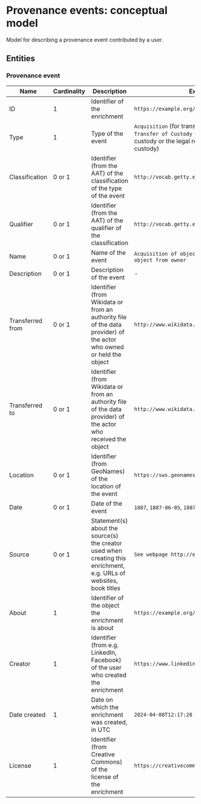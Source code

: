 # Provenance events: conceptual model

Model for describing a provenance event contributed by a user.

## Entities

### Provenance event

|Name|Cardinality|Description|Example|
|-|-|-|-|
|ID|1|Identifier of the enrichment|`https://example.org/prov-event-4`|
|Type|1|Type of the event|`Acquisition` (for transfer of legal ownership), `Transfer of Custody` (for transfer of physical custody or the legal responsibility for physical custody)|
|Classification|0 or 1|Identifier (from the AAT) of the classification of the type of the event|`http://vocab.getty.edu/aat/300417637`|
|Qualifier|0 or 1|Identifier (from the AAT) of the qualifier of the classification|`http://vocab.getty.edu/aat/300435722`|
|Name|0 or 1|Name of the event|`Acquisition of object from seller`, `Theft of object from owner`|
|Description|0 or 1|Description of the event|-|
|Transferred from|0 or 1|Identifier (from Wikidata or from an authority file of the data provider) of the actor who owned or held the object|`http://www.wikidata.org/entity/Q517`|
|Transferred to|0 or 1|Identifier (from Wikidata or from an authority file of the data provider) of the actor who received the object|`http://www.wikidata.org/entity/Q171480`|
|Location|0 or 1|Identifier (from GeoNames) of the location of the event|`https://sws.geonames.org/1642911/`|
|Date|0 or 1|Date of the event|`1887`, `1887-06-05`, `1887-1889`|
|Source|0 or 1|Statement(s) about the source(s) the creator used when creating this enrichment, e.g. URLs of websites, book titles|`See webpage http://example.org/3`|
|About|1|Identifier of the object the enrichment is about|`https://example.org/object`|
|Creator|1|Identifier (from e.g. LinkedIn, Facebook) of the user who created the enrichment|`https://www.linkedin.com/in/person/`|
|Date created|1|Date on which the enrichment was created, in UTC|`2024-04-08T12:17:28`|
|License|1|Identifier (from Creative Commons) of the license of the enrichment|`https://creativecommons.org/licenses/by/4.0/`|
